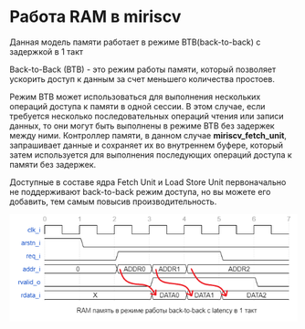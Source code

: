 # Работа RAM в miriscv #

Данная модель памяти работает в режиме BTB(back-to-back) с задержкой в 1 такт

Back-to-Back (BTB) - это режим работы памяти, который позволяет ускорить доступ к данным за счет меньшего количества простоев. 

Режим BTB может использоваться для выполнения нескольких операций доступа к памяти в одной сессии. В этом случае, если требуется несколько последовательных операций чтения или записи данных, то они могут быть выполнены в режиме BTB без задержек между ними. Контроллер памяти, в данном случае **miriscv_fetch_unit**, запрашивает данные и сохраняет их во внутреннем буфере, который затем используется для выполнения последующих операций доступа к памяти без задержек.

Доступные в составе ядра Fetch Unit и Load Store Unit первоначально не поддерживают back-to-back режим доступа, но вы можете его добавить, тем самым повысив производительность.

<div align="center">

![RAM память в режиме работы back-to-back с latency в 1 такт](img/btb_ram_lined.png "RAM память в режиме работы back-to-back с latency в 1 такт")
</div>
